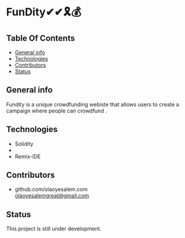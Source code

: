 # FunDity✔✔🎗💰

## **Table Of Contents**

* [General info](#general-info)
* [Technologies](#technologies)
* [Contributors](#contributors)
* [Status](#status)

## General info

Fundity is a unique crowdfunding webiste that allows users to create a campaign where people can crowdfund .

## Technologies
* Solidity
* 
* Remix-IDE



## Contributors

* github.com/olaoyesalem.com
<br>  olaoyesalemgreat@gmail.com



## Status
This project is still under development.





